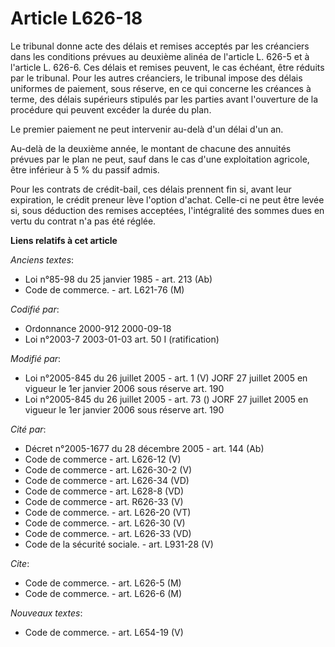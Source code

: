 # Article L626-18

Le tribunal donne acte des délais et remises acceptés par les créanciers dans les conditions prévues au deuxième alinéa de
l'article L. 626-5 et à l'article L. 626-6. Ces délais et remises peuvent, le cas échéant, être réduits par le tribunal. Pour
les autres créanciers, le tribunal impose des délais uniformes de paiement, sous réserve, en ce qui concerne les créances à
terme, des délais supérieurs stipulés par les parties avant l'ouverture de la procédure qui peuvent excéder la durée du plan.

Le premier paiement ne peut intervenir au-delà d'un délai d'un an.

Au-delà de la deuxième année, le montant de chacune des annuités prévues par le plan ne peut, sauf dans le cas d'une
exploitation agricole, être inférieur à 5 % du passif admis.

Pour les contrats de crédit-bail, ces délais prennent fin si, avant leur expiration, le crédit preneur lève l'option d'achat.
Celle-ci ne peut être levée si, sous déduction des remises acceptées, l'intégralité des sommes dues en vertu du contrat n'a
pas été réglée.

**Liens relatifs à cet article**

_Anciens textes_:

  - Loi n°85-98 du 25 janvier 1985 - art. 213 (Ab)
  - Code de commerce. - art. L621-76 (M)

_Codifié par_:

  - Ordonnance 2000-912 2000-09-18
  - Loi n°2003-7 2003-01-03 art. 50 I (ratification)

_Modifié par_:

  - Loi n°2005-845 du 26 juillet 2005 - art. 1 (V) JORF 27 juillet 2005 en vigueur le 1er janvier 2006 sous réserve art. 190
  - Loi n°2005-845 du 26 juillet 2005 - art. 73 () JORF 27 juillet 2005 en vigueur le 1er janvier 2006 sous réserve art. 190

_Cité par_:

  - Décret n°2005-1677 du 28 décembre 2005 - art. 144 (Ab)
  - Code de commerce - art. L626-12 (V)
  - Code de commerce - art. L626-30-2 (V)
  - Code de commerce - art. L626-34 (VD)
  - Code de commerce - art. L628-8 (VD)
  - Code de commerce - art. R626-33 (V)
  - Code de commerce. - art. L626-20 (VT)
  - Code de commerce. - art. L626-30 (V)
  - Code de commerce. - art. L626-33 (VD)
  - Code de la sécurité sociale. - art. L931-28 (V)

_Cite_:

  - Code de commerce. - art. L626-5 (M)
  - Code de commerce. - art. L626-6 (M)

_Nouveaux textes_:

  - Code de commerce. - art. L654-19 (V)
